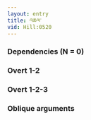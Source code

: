 ```yaml
---
layout: entry
title: འཆལ་
vid: Hill:0520
---
```

### Dependencies (N = 0)


### Overt 1-2


### Overt 1-2-3


### Oblique arguments
